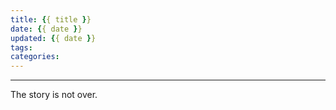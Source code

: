 ```yaml
---
title: {{ title }}
date: {{ date }}
updated: {{ date }}
tags:
categories:
---
```


<!-- more -->

---

The story is not over.

<!-- Q.E.D. -->
